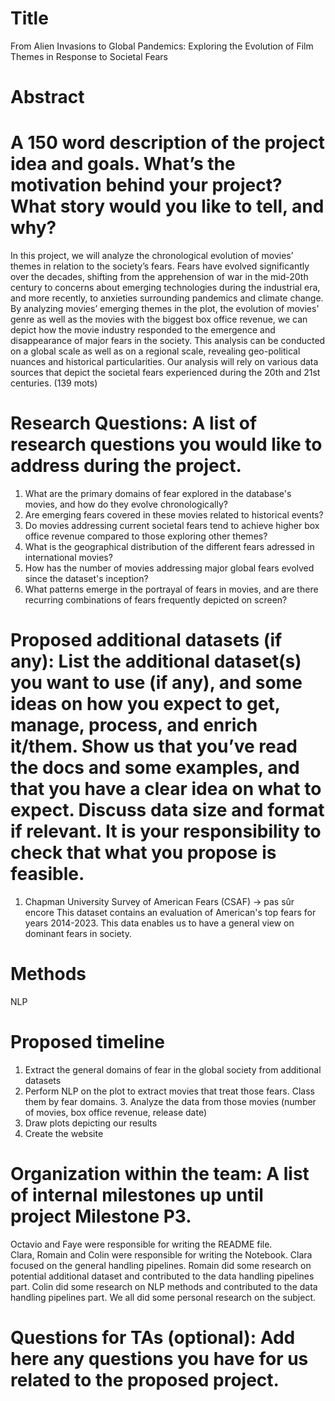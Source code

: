 # Title 
From Alien Invasions to Global Pandemics: Exploring the Evolution of Film Themes in Response to Societal Fears  

# Abstract 
# A 150 word description of the project idea and goals. What’s the motivation behind your project? What story would you like to tell, and why? 
In this project, we will analyze the chronological evolution of movies’ themes in relation to the society’s fears. Fears have evolved significantly over the decades, shifting from the apprehension of war in the mid-20th century to concerns about emerging technologies during the industrial era, and more recently, to anxieties surrounding pandemics and climate change. By analyzing movies’ emerging themes in the plot, the evolution of movies’ genre as well as the movies with the biggest box office revenue, we can depict how the movie industry responded to the emergence and disappearance of major fears in the society. This analysis can be conducted on a global scale as well as on a regional scale, revealing geo-political nuances and historical particularities.  Our analysis will rely on various data sources that depict the societal fears experienced during the 20th and 21st centuries. (139 mots)  

# Research Questions: A list of research questions you would like to address during the project. 
1. What are the primary domains of fear explored in the database's movies, and how do they evolve chronologically? 
2. Are emerging fears covered in these movies related to historical events? 
3. Do movies addressing current societal fears tend to achieve higher box office revenue compared to those exploring other themes? 
4. What is the geographical distribution of the different fears adressed in international movies? 
5. How has the number of movies addressing major global fears evolved since the dataset's inception? 
6. What patterns emerge in the portrayal of fears in movies, and are there recurring combinations of fears frequently depicted on screen?  

# Proposed additional datasets (if any): List the additional dataset(s) you want to use (if any), and some ideas on how you expect to get, manage, process, and enrich it/them. Show us that you’ve read the docs and some examples, and that you have a clear idea on what to expect. Discuss data size and format if relevant. It is your responsibility to check that what you propose is feasible. 
1. Chapman University Survey of American Fears (CSAF) -> pas sûr encore 
This dataset contains an evaluation of American's top fears for years 2014-2023. This data enables us to have a general view on dominant fears in society.   

# Methods 
NLP  

# Proposed timeline 
1. Extract the general domains of fear in the global society from additional datasets 
2. Perform NLP on the plot to extract movies that treat those fears. Class them by fear domains. 3. Analyze the data from those movies (number of movies, box office revenue, release date) 
4. Draw plots depicting our results 
5. Create the website  

# Organization within the team: A list of internal milestones up until project Milestone P3. 
Octavio and Faye were responsible for writing the README file.  
Clara, Romain and Colin were responsible for writing the Notebook. Clara focused on the general handling pipelines. Romain did some research on potential additional dataset and contributed to the data handling pipelines part. Colin did some research on NLP methods and contributed to the data handling pipelines part. 
We all did some personal research on the subject.  

# Questions for TAs (optional): Add here any questions you have for us related to the proposed project.
